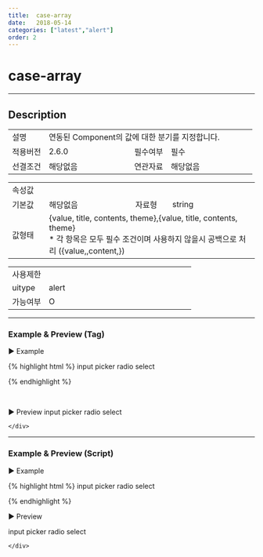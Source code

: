 ```yaml
---
title:  case-array
date:   2018-05-14
categories: ["latest","alert"]
order: 2
---
```


case-array
===

---

## Description

<table style="width:100%">
    <colgroup>
        <col width="15%"/>
        <col width="35%"/>
        <col width="15%"/>
        <col width="35%"/>
    </colgroup>
    <tr>
        <td class="tdTitle tdBg">설명</td>
        <td colspan="3">연동된 Component의 값에 대한 분기를 지정합니다.</td>
    </tr>
    <tr>
        <td class="tdTitle tdBg">적용버전</td>
        <td>2.6.0</td>
        <td class="tdTitle tdBg">필수여부</td>
        <td class="tdRed">필수</td>
    </tr>
    <tr>
        <td class="tdTitle tdBg">선결조건</td>
        <td>해당없음</td>
        <td class="tdTitle tdBg">연관자료</td>
        <td>해당없음</td>
    </tr>
</table>
<table style="width:100%">
    <colgroup>
        <col width="15%"/>
        <col width="35%"/>
        <col width="15%"/>
        <col width="35%"/>
    </colgroup>
    <tr>
        <td class="tdTitle tdBg tdCenter" colspan="4">속성값</td>
    </tr>
    <tr>
        <td class="tdTitle tdBg">기본값</td>
        <td>해당없음</td>
        <td class="tdTitle tdBg">자료형</td>
        <td>string</td>
    </tr>
    <tr>
        <td class="tdTitle tdBg">값형태</td>
        <td colspan="3">
            {value, title, contents, theme},{value, title, contents, theme}<br>
            * 각 항목은 모두 필수 조건이며 사용하지 않을시 공백으로 처리 ({value,,content,})
        </td>
    </tr>
</table>
<table style="width:100%">
    <colgroup>
        <col width="20%"/>
        <col width="20%"/>
        <col width="20%"/>
        <col width="20%"/>
        <col width="20%"/>
    </colgroup>
    <tr>
        <td class="tdTitle tdBg tdCenter" colspan="5">사용제한</td>
    </tr>
    <tr>
        <td class="tdTitle tdBg">uitype</td>
        <td class="tdCenter">alert</td>
        <td></td>
        <td></td>
        <td></td>
    </tr>
    <tr>
        <td class="tdTitle tdBg">가능여부</td>
        <td class="tdBlue tdCenter">O</td>
        <td></td>
        <td></td>
        <td></td>
    </tr>
</table>

---
### Example & Preview (Tag)

<sbux-tabs id="exTab1" name="exTab1" uitype="normal" title-target-id-array="exTab1_1" title-text-array="alert" is-scrollable="false">
</sbux-tabs>
<div class="tab-content">
    <div id="exTab1_1">

▶ Example

{% highlight html %}
<sbux-select id="test_1" name="test_1" uitype="single">
    <option-item value="iValue">input</option-item>
    <option-item value="pValue">picker</option-item>
    <option-item value="rValue">radio</option-item>
    <option-item value="sValue">select</option-item>
</sbux-select>

<sbux-alert id="sbIdx1_1" name="sbTagNm1_1" uitype="alert" switch-name="test_1" case-array="{iValue,input,input을 선택하셨습니다.,info}^{pValue,picker,picker를 선택하셨습니다.,light}^{rValue,radio,radio를 선택하셨습니다.,info}^{sValue,select,select를 선택하셨습니다.,light}"></sbux-alert>
{% endhighlight %}

<br>

▶ Preview 
<sbux-select id="test_1" name="test_1" uitype="single">
    <option-item value="iValue">input</option-item>
    <option-item value="pValue">picker</option-item>
    <option-item value="rValue">radio</option-item>
    <option-item value="sValue">select</option-item>
</sbux-select>

<sbux-alert id="sbIdx1_1" name="sbTagNm1_1" uitype="alert" switch-name="test_1" case-array="{iValue,input,input을 선택하셨습니다.,info}^{pValue,picker,picker를 선택하셨습니다.,light}^{rValue,radio,radio를 선택하셨습니다.,info}^{sValue,select,select를 선택하셨습니다.,light}"></sbux-alert>

    </div>
</div>

---
### Example & Preview (Script)

<sbux-tabs id="exTab2" name="exTab2" uitype="normal" title-target-id-array="exTab2_1" title-text-array="alert" is-scrollable="false">
</sbux-tabs>
<div class="tab-content">
    <div id="exTab2_1">

▶ Example

{% highlight html %}
<sbux-select id="test_2" name="test_2" uitype="single">
    <option-item value="iValue">input</option-item>
    <option-item value="pValue">picker</option-item>
    <option-item value="rValue">radio</option-item>
    <option-item value="sValue">select</option-item>
</sbux-select>

<div id="sbArea2_1"></div>
<script>
    $(document).ready(function(){
        $('#sbArea2_1').sbAlert({
            name : 'sbScriptNm2_1',
            uitype : 'alert',
            jsondataRef : 'jsondata',
            switchName : 'test_2',
            caseArray : '{iValue,input,input을 선택하셨습니다.,info}^{pValue,picker,picker를 선택하셨습니다.,light}^{rValue,radio,radio를 선택하셨습니다.,info}^{sValue,select,select를 선택하셨습니다.,light}'
        });
    }); 
</script>
{% endhighlight %}

<br>

▶ Preview 

<sbux-select id="test_2" name="test_2" uitype="single">
    <option-item value="iValue">input</option-item>
    <option-item value="pValue">picker</option-item>
    <option-item value="rValue">radio</option-item>
    <option-item value="sValue">select</option-item>
</sbux-select>

<div id="sbArea2_1"></div>
<script>
    $(document).ready(function(){
        $('#sbArea2_1').sbAlert({
            name : 'sbScriptNm2_1',
            uitype : 'alert',
            jsondataRef : 'jsondata',
            switchName : 'test_2',
            caseArray : '{iValue,input,input을 선택하셨습니다.,info}^{pValue,picker,picker를 선택하셨습니다.,light}^{rValue,radio,radio를 선택하셨습니다.,info}^{sValue,select,select를 선택하셨습니다.,light}'
        });
    });
</script>

    </div>
</div>